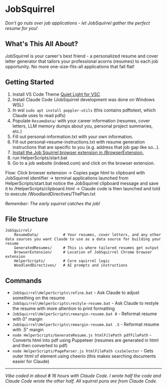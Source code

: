 # JobSquirrel

*Don't go nuts over job applications - let JobSquirrel gather the perfect resume for you!*

## What's This All About?

JobSquirrel is your career's best friend - a personalized resume and cover letter generator that tailors your professional acorns (resumes) to each job opportunity. No more one-size-fits-all applications that fall flat!

## Getting Started

1. Install VS Code Theme [Quiet Light for VSC](https://vscodethemes.com/e/onecrayon.theme-quietlight-vsc/quiet-light-for-vsc)
2. Install Claude Code (JobSquirrel development was done on Windows WSL)
3. In wsl `sudo apt install poppler-utils` (this contains pdftotext, which Claude uses to read pdfs)
3. Populate `ResumeData/` with your career information (resumes, cover letters, LLM memory dumps about you, personal project summaries, etc.)
4. Fill out personal-information.txt with your own information.
5. Fill out personal-resume-instructions.txt with resume generation instructions that are specific to you (e.g. address that job gap like so...).
6. [Install the Job Squirrel browser extension in /BrowserExtension.](https://claude.ai/share/9c00acf1-23bd-486d-85a4-300b63d6d24b)
7. run HelperScripts/start.bat
8. Go to a job website (indeed.com) and click on the browser extension.

Flow: Click browser extension -> Copies page html to clipboard with JobSquirrel identifier -> terminal applications launched from HelperScripts/start.bat notice the JobSquirrel clipboard message and save it to /HelperScripts/clipboard.html -> Claude code is then launched and told to execute /WoodlandDirectives/ThePlan.txt

*Remember: The early squirrel catches the job!*

## File Structure

```
JobSquirrel/
    ResumeData/           # Your resumes, cover letters, and any other data sources you want Claude to use as a data source for building your resume
    GeneratedResumes/     # This is where tailored resumes get output
    BrowserExtension/     # Location of JobSquirrel Chrome browser extension
    HelperScripts/        # Core squirrel logic
    WoodlandDirectives/   # AI prompts and instructions
```

## Commands

- `JobSquirrel\HelperScripts\refine.bat` - Ask Claude to adjust something on the resume
- `JobSquirrel\HelperScripts\restyle-resume.bat` - Ask Claude to restyle the resume with more attention to print formatting
- `JobSquirrel\HelperScripts\remargin-resume.bat 0` - Reformat resume with 0" margin
- `JobSquirrel\HelperScripts\remargin-resume.bat .5` - Reformat resume with .5" margin
- `node HelperScripts/GenerateResume.js htmlFilePath pdfFilePath` - Converts html into pdf using Puppeteer (resumes are generated in html and then converted to pdf)
- `node HelperScripts/PageParser.js htmlFilePath cssSelector` - Gets outer html of element using cheerio (this makes searching documents easier for Claude)

---

*Vibe coded in about ~~8~~ 16 hours with Claude Code. I wrote half the code and Claude Code wrote the other half. All squirrel puns are from Claude Code.*